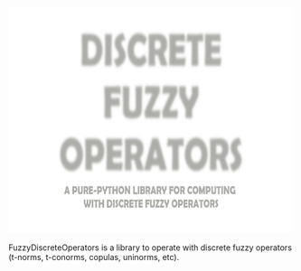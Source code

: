 <p align="center">
  <img src="assets/fuzzy_discrete_logo.png" height="400">
</p>

FuzzyDiscreteOperators is a library to operate with discrete fuzzy operators (t-norms, t-conorms, copulas, uninorms, etc).